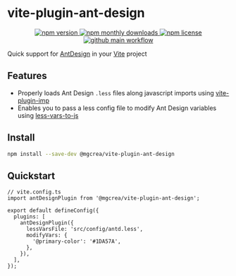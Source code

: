 # vite-plugin-ant-design

<p align="center">
  <a href="https://www.npmjs.com/package/@mgcrea/vite-plugin-ant-design">
    <img src="https://img.shields.io/npm/v/@mgcrea/vite-plugin-ant-design.svg?style=for-the-badge" alt="npm version" />
  </a>
  <!-- <a href="https://www.npmjs.com/package/@mgcrea/vite-plugin-ant-design">
    <img src="https://img.shields.io/npm/dt/@mgcrea/vite-plugin-ant-design.svg?style=for-the-badge" alt="npm total downloads" />
  </a> -->
  <a href="https://www.npmjs.com/package/@mgcrea/vite-plugin-ant-design">
    <img src="https://img.shields.io/npm/dm/@mgcrea/vite-plugin-ant-design.svg?style=for-the-badge" alt="npm monthly downloads" />
  </a>
  <a href="https://www.npmjs.com/package/@mgcrea/vite-plugin-ant-design">
    <img src="https://img.shields.io/npm/l/@mgcrea/vite-plugin-ant-design.svg?style=for-the-badge" alt="npm license" />
  </a>
  <a href="https://github.com/mgcrea/vite-plugin-linked-dependencies/actions/workflows/main.yml">
    <img src="https://img.shields.io/github/workflow/status/mgcrea/vite-plugin-linked-dependencies/main?style=for-the-badge" alt="github main workflow" />
  </a>
</p>

Quick support for [AntDesign](https://ant.design) in your [Vite](https://vitejs.dev) project

## Features

- Properly loads Ant Design `.less` files along javascript imports using
  [vite-plugin-imp](https://github.com/onebay/vite-plugin-imp)
- Enables you to pass a less config file to modify Ant Design variables using
  [less-vars-to-js](https://github.com/michaeltaranto/less-vars-to-js)

## Install

```sh
npm install --save-dev @mgcrea/vite-plugin-ant-design
```

## Quickstart

```tsx
// vite.config.ts
import antDesignPlugin from '@mgcrea/vite-plugin-ant-design';

export default defineConfig({
  plugins: [
    antDesignPlugin({
      lessVarsFile: 'src/config/antd.less',
      modifyVars: {
        '@primary-color': '#1DA57A',
      },
    }),
  ],
});
```
